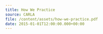 ```yaml
---
title: How We Practice
source: CARLA
file: /content/assets/how-we-practice.pdf
date: 2015-01-01T12:00:00.000+00:00
---
```

